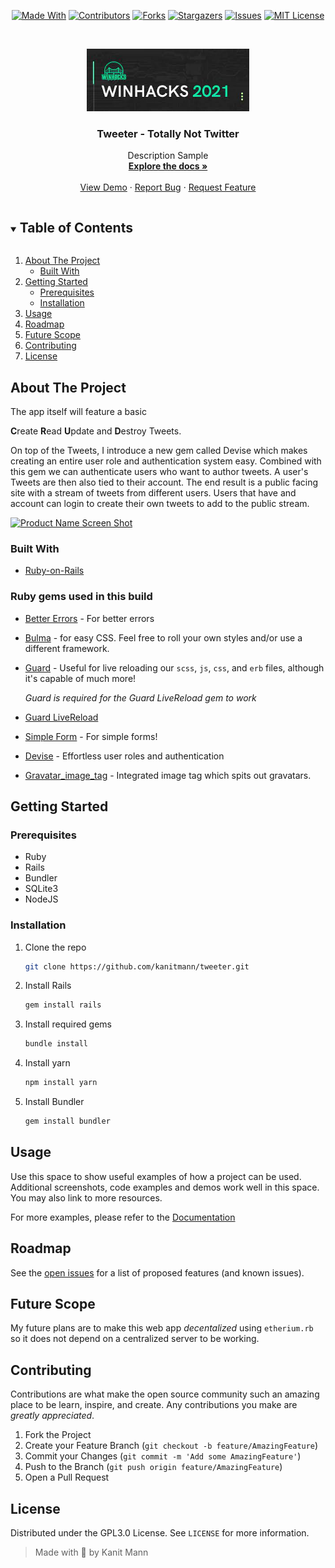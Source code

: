 <span style="display:block;text-align:center">


[![Made With][made-with-shield]][made-with-url]
[![Contributors][contributors-shield]][contributors-url]
[![Forks][forks-shield]][forks-url]
[![Stargazers][stars-shield]][stars-url]
[![Issues][issues-shield]][issues-url]
[![MIT License][license-shield]][license-url]

</span>

<!-- PROJECT LOGO -->
<br />
<p align="center">
  <a href="https://github.com/kanitmann/tweeter">
    <img src="./Assets/logo.jpg" alt="Logo" width="260" height="100">
  </a>

  <h3 align="center">Tweeter - Totally Not Twitter</h3>

  <p align="center">
    Description Sample
    <br />
    <a href="https://github.com/kanitmann/tweeter"><strong>Explore the docs »</strong></a>
    <br />
    <br />
    <a href="https://github.com/kanitmann/tweeter">View Demo</a>
    ·
    <a href="https://github.com/kanitmann/tweeter/issues">Report Bug</a>
    ·
    <a href="https://github.com/kanitmann/tweeter/issues">Request Feature</a>
  </p>
</p>

<!-- TABLE OF CONTENTS -->
<details open="open">
  <summary><h2 style="display: inline-block">Table of Contents</h2></summary>
  <ol>
    <li>
      <a href="#about-the-project">About The Project</a>
      <ul>
        <li><a href="#built-with">Built With</a></li>
      </ul>
    </li>
    <li>
      <a href="#getting-started">Getting Started</a>
      <ul>
        <li><a href="#prerequisites">Prerequisites</a></li>
        <li><a href="#installation">Installation</a></li>
      </ul>
    </li>
    <li><a href="#usage">Usage</a></li>
    <li><a href="#roadmap">Roadmap</a></li>
    <li><a href="#future-scope">Future Scope</a></li>
    <li><a href="#contributing">Contributing</a></li>
    <li><a href="#license">License</a></li>
  </ol>
</details>

<!-- ABOUT THE PROJECT -->

## About The Project

The app itself will feature a basic 

**C**reate
**R**ead
**U**pdate
and
**D**estroy Tweets. 

On top of the Tweets, I introduce a new gem called Devise which makes creating an entire user role and authentication system easy. Combined with this gem we can authenticate users who want to author tweets. A user's Tweets are then also tied to their account. The end result is a public facing site with a stream of tweets from different users. Users that have and account can login to create their own tweets to add to the public stream.

[![Product Name Screen Shot][product-screenshot]](https://example.com)

### Built With

- [Ruby-on-Rails](https://rubyonrails.org/)

### Ruby gems used in this build

- [Better Errors](https://rubygems.org/gems/better_errors) - For better errors

- [Bulma](https://github.com/joshuajansen/bulma-rails) - for easy CSS. Feel free to roll your own styles and/or use a different framework.

- [Guard](https://github.com/guard/guard) - Useful for live reloading our `scss`, `js`, `css`, and `erb` files, although it's capable of much more!

  *Guard is required for the Guard LiveReload gem to work*

- [Guard LiveReload](https://github.com/guard/guard-livereload)

- [Simple Form](https://github.com/plataformatec/simple_form) - For simple forms!

- [Devise](https://github.com/plataformatec/devise) - Effortless user roles and authentication

- [Gravatar_image_tag](https://github.com/mdeering/gravatar_image_tag) - Integrated image tag which spits out gravatars.
<!-- GETTING STARTED -->

## Getting Started



### Prerequisites

- Ruby
- Rails
- Bundler
- SQLite3
- NodeJS
  

### Installation

1. Clone the repo
   ```bash
   git clone https://github.com/kanitmann/tweeter.git
   ```
2. Install Rails
   ```bash
   gem install rails
   ```
3. Install required gems
   ```bash
   bundle install
   ```
4. Install yarn
    ```bash
    npm install yarn
    ```
5. Install Bundler
   ```bash
   gem install bundler
   ```

<!-- USAGE EXAMPLES -->

## Usage

Use this space to show useful examples of how a project can be used. Additional screenshots, code examples and demos work well in this space. You may also link to more resources.

For more examples, please refer to the [Documentation](https://example.com)

<!-- ROADMAP -->

## Roadmap

See the [open issues](https://github.com/kanitmann/tweeter/issues) for a list of proposed features (and known issues).

<!-- CONTRIBUTING -->

## Future Scope

My future plans are to make this web app *decentalized* using `etherium.rb` so it does not depend on a centralized server to be working.

## Contributing

Contributions are what make the open source community such an amazing place to be learn, inspire, and create. Any contributions you make are *greatly appreciated*.

1. Fork the Project
2. Create your Feature Branch (`git checkout -b feature/AmazingFeature`)
3. Commit your Changes (`git commit -m 'Add some AmazingFeature'`)
4. Push to the Branch (`git push origin feature/AmazingFeature`)
5. Open a Pull Request

<!-- LICENSE -->

## License

Distributed under the GPL3.0 License. See `LICENSE` for more information.

> Made with 💙 by Kanit Mann

<!-- MARKDOWN LINKS & IMAGES -->
<!-- https://www.markdownguide.org/basic-syntax/#reference-style-links -->

[contributors-shield]: https://img.shields.io/github/contributors/kanitmann/tweeter.svg?style=for-the-badge
[contributors-url]: https://github.com/kanitmann/tweeter/graphs/contributors
[forks-shield]: https://img.shields.io/github/forks/kanitmann/tweeter.svg?style=for-the-badge
[forks-url]: https://github.com/kanitmann/tweeter/network/members
[stars-shield]: https://img.shields.io/github/stars/kanitmann/tweeter.svg?style=for-the-badge
[stars-url]: https://github.com/kanitmann/tweeter/stargazers
[issues-shield]: https://img.shields.io/github/issues/kanitmann/tweeter.svg?style=for-the-badge
[issues-url]: https://github.com/kanitmann/tweeter/issues
[license-shield]: https://img.shields.io/github/license/kanitmann/tweeter?style=for-the-badge&logo=appveyor
[license-url]: https://github.com/kanitmann/tweeter/blob/master/LICENSE.txt
[made-with-shield]: https://img.shields.io/github/languages/top/kanitmann/tweeter?style=for-the-badge

[made-with-url]: https://shields.io/github/languages/top/kanitmann/tweeter.svg?style-for-the-badge
[product-screenshot]: (images/screenshot.png)